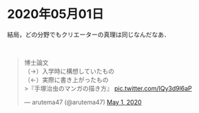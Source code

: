 # 2020年05月01日 



結局，どの分野でもクリエーターの真理は同じなんだなあ．

<br>

<blockquote class="twitter-tweet"><p lang="ja" dir="ltr">博士論文<br>（→）入学時に構想していたもの<br>（←）実際に書き上がったもの<br>&gt;『手塚治虫のマンガの描き方』 <a href="https://t.co/IQy3d9l6aP">pic.twitter.com/IQy3d9l6aP</a></p>&mdash; arutema47 (@arutema47) <a href="https://twitter.com/arutema47/status/1256049217228828672?ref_src=twsrc%5Etfw">May 1, 2020</a></blockquote> <script async src="https://platform.twitter.com/widgets.js" charset="utf-8"></script>